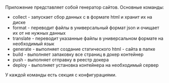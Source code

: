 Приложение представляет собой генератор сайтов. 
Основные команды:
* collect - запускает сбор данных с в формате html и хранит их на диске  
* format - переводит файлы в универсальный формат json и очищает их от не нужных данных
* translate - переводит указанные файлы в универсальном формате на необходимый язык 
* generate - выполняет создание статического html - сайта в папке
* build - выполняет запаковку все страниц в докер контейнер
* push - выполняет отправку в реестр докера
* deploy - выполняет установка контейнера на необходимый сервер

У каждой команды есть секция с конфигурациями.



